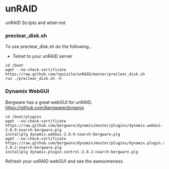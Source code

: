 unRAID
======

unRAID Scripts and what-not


### preclear_disk.sh

To use preclear_disk.sh do the following...

* Telnet to your unRAID server

```
cd /boot
wget --no-check-certificate https://raw.github.com/tquizzle/unRAID/master/preclear_disk.sh
run ./preclear_disk.sh -h
```

### Dynamix WebGUI

Bergware has a great webGUI for unRAID. https://github.com/bergware/dynamix

```
cd /boot/plugins
wget --no-check-certificate https://raw.github.com/bergware/dynamix/master/plugins/dynamix.webGui-2.0.9-noarch-bergware.plg
installplg dynamix.webGui-2.0.9-noarch-bergware.plg
wget --no-check-certificate https://raw.github.com/bergware/dynamix/master/plugins/dynamix.plugin.control-2.0.2-noarch-bergware.plg
installplg dynamix.plugin.control-2.0.2-noarch-bergware.plg
```
Refresh your unRAID webGUI and see the awesomeness

